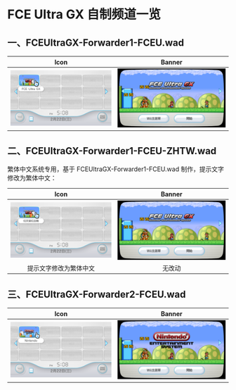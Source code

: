 # FCE Ultra GX 自制频道一览


## 一、FCEUltraGX-Forwarder1-FCEU.wad

| Icon | Banner |
| :---: | :---: |
| ![Icon](./FCEUltraGX-Forwarder1-FCEU-icon.png) | ![Banner](./FCEUltraGX-Forwarder1-FCEU-banner.png) |


## 二、FCEUltraGX-Forwarder1-FCEU-ZHTW.wad

繁体中文系统专用，基于 FCEUltraGX-Forwarder1-FCEU.wad 制作，提示文字修改为繁体中文：

| Icon | Banner |
| :---: | :---: |
| ![Icon](./FCEUltraGX-Forwarder1-FCEU-ZHTW-icon.png) | ![Banner](./FCEUltraGX-Forwarder1-FCEU-banner.png) |
| 提示文字修改为繁体中文 | 无改动 |


## 三、FCEUltraGX-Forwarder2-FCEU.wad

| Icon | Banner |
| :---: | :---: |
| ![Icon](./FCEUltraGX-Forwarder2-FCEU-icon.png) | ![Banner](./FCEUltraGX-Forwarder2-FCEU-banner.png) |
